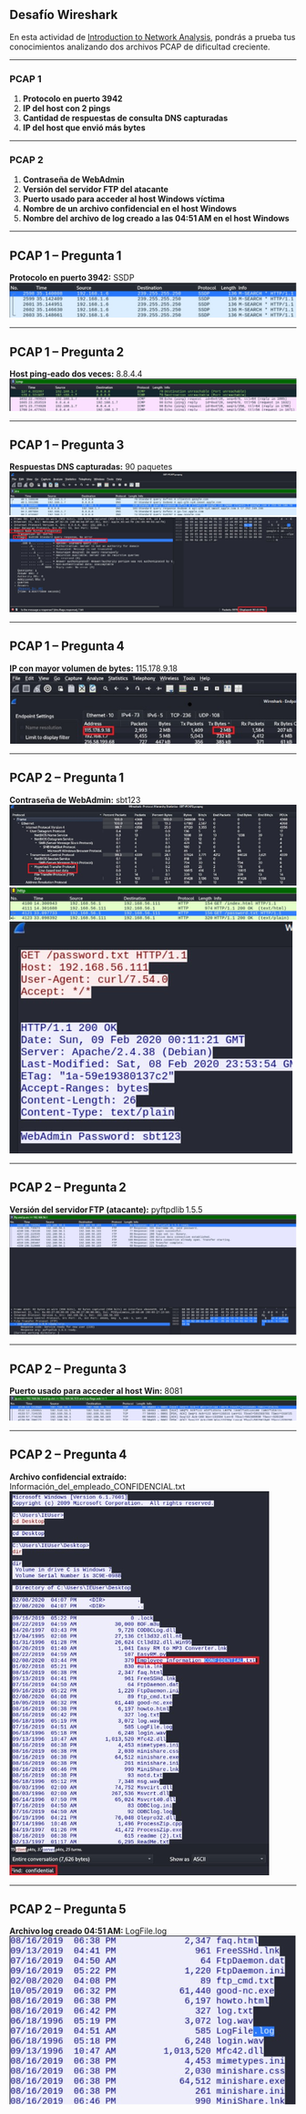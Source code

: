 
## Desafío Wireshark 

En esta actividad de [Introduction to Network Analysis](https://elearning.securityblue.team/home/courses/free-courses/introduction-to-network-analysis#content#analysis-with-wireshark#introduction-to-wireshark#activity-wireshark-challenge), pondrás a prueba tus conocimientos analizando dos archivos PCAP de dificultad creciente.

---

### PCAP 1

1. **Protocolo en puerto 3942**  
2. **IP del host con 2 pings**  
3. **Cantidad de respuestas de consulta DNS capturadas**  
4. **IP del host que envió más bytes**

---

### PCAP 2

1. **Contraseña de WebAdmin**  
2. **Versión del servidor FTP del atacante**  
3. **Puerto usado para acceder al host Windows víctima**  
4. **Nombre de un archivo confidencial en el host Windows**  
5. **Nombre del archivo de log creado a las 04:51 AM en el host Windows**

---


## PCAP 1 – Pregunta 1  
**Protocolo en puerto 3942:** SSDP  
[![A‑1](Imagenes/A1.jpg)](https://raw.githubusercontent.com/nicosotomayor/Wireshark-Challenge/main/Imagenes/A1.jpg)

---

## PCAP 1 – Pregunta 2  
**Host ping‑eado dos veces:** 8.8.4.4  
[![A‑2](Imagenes/A2.jpg)](https://raw.githubusercontent.com/nicosotomayor/Wireshark-Challenge/main/Imagenes/A2.jpg)

---

## PCAP 1 – Pregunta 3  
**Respuestas DNS capturadas:** 90 paquetes  
[![A‑3](Imagenes/A3.jpg)](https://raw.githubusercontent.com/nicosotomayor/Wireshark-Challenge/main/Imagenes/A3.jpg)  
[![A‑4](Imagenes/A4.jpg)](https://raw.githubusercontent.com/nicosotomayor/Wireshark-Challenge/main/Imagenes/A4.jpg)

---

## PCAP 1 – Pregunta 4  
**IP con mayor volumen de bytes:** 115.178.9.18  
[![A‑5](Imagenes/A5.jpg)](https://raw.githubusercontent.com/nicosotomayor/Wireshark-Challenge/main/Imagenes/A5.jpg)

---

## PCAP 2 – Pregunta 1  
**Contraseña de WebAdmin:** sbt123  
[![A‑6](Imagenes/A6.jpg)](https://raw.githubusercontent.com/nicosotomayor/Wireshark-Challenge/main/Imagenes/A6.jpg)  
[![A‑7](Imagenes/A7.jpg)](https://raw.githubusercontent.com/nicosotomayor/Wireshark-Challenge/main/Imagenes/A7.jpg)  
[![A‑8](Imagenes/A8.jpg)](https://raw.githubusercontent.com/nicosotomayor/Wireshark-Challenge/main/Imagenes/A8.jpg)

---

## PCAP 2 – Pregunta 2  
**Versión del servidor FTP (atacante):** pyftpdlib 1.5.5  
[![A‑9](Imagenes/A9.jpg)](https://raw.githubusercontent.com/nicosotomayor/Wireshark-Challenge/main/Imagenes/A9.jpg)

---

## PCAP 2 – Pregunta 3  
**Puerto usado para acceder al host Win:** 8081  
[![A‑10](Imagenes/A10.jpg)](https://raw.githubusercontent.com/nicosotomayor/Wireshark-Challenge/main/Imagenes/A10.jpg)

---

## PCAP 2 – Pregunta 4  
**Archivo confidencial extraído:** Información_del_empleado_CONFIDENCIAL.txt  
[![A‑11](Imagenes/A11.jpg)](https://raw.githubusercontent.com/nicosotomayor/Wireshark-Challenge/main/Imagenes/A11.jpg)

---

## PCAP 2 – Pregunta 5  
**Archivo log creado 04:51 AM:** LogFile.log  
[![A‑12](Imagenes/A12.jpg)](https://raw.githubusercontent.com/nicosotomayor/Wireshark-Challenge/main/Imagenes/A12.jpg)
